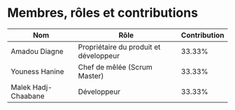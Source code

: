 # Membres, rôles et contributions

| Nom                  | Rôle                                | Contribution |
|-----------------------|-------------------------------------|--------------|
| Amadou Diagne         | Propriétaire du produit et développeur | 33.33%      |
| Youness Hanine        | Chef de mêlée (Scrum Master)        | 33.33%      |
| Malek Hadj-Chaabane   | Développeur                         | 33.33%      |
